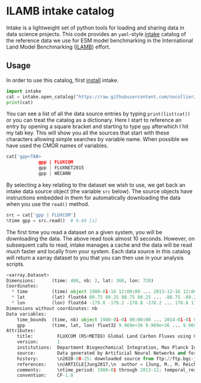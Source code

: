 # ILAMB intake catalog

Intake is a lightweight set of python tools for loading and sharing data in data science projects. This code provides an `yaml`-style [intake](https://github.com/intake/intake) catalog of the reference data we use for ESM model benchmarking in the International Land Model Benchmarking ([ILAMB](https://www.ilamb.org)) effort.

Usage
-----

In order to use this catalog, first [install](https://github.com/intake/intake#install) intake. 

```python
import intake
cat = intake.open_catalog("https://raw.githubusercontent.com/nocollier/intake-ilamb/main/ilamb.yaml")
print(cat)
```
You can see a list of all the data source entries by typing `print(list(cat))` or you can treat the catalog as a dictionary. Here I start to reference an entry by opening a square bracket and starting to type `gpp` afterwhich I hit my tab key. This will show you all the sources that start with these characters allowing simple searches by variable name. When possible we have used the CMOR names of variables.
```python
cat['gpp<TAB>
            gpp | FLUXCOM    
            gpp | FLUXNET2015
            gpp | WECANN     
```
By selecting a key relating to the dataset we wish to use, we get back an intake data source object (the variable `src` below). The source objects have instructions embedded in them for automatically downloading the data when you use the `read()` method.
```python
src = cat['gpp | FLUXCOM']
%time gpp = src.read()  # 9.84 [s]
```
The first time you read a dataset on a given system, you will be downloading the data. The above read took almost 10 seconds. However, on subsequent calls to read, intake manages a cache and the data will be read much faster and locally from your system. Each data source in this catalog will return a xarray dataset to you that you can then use in your analysis scripts.
```python
<xarray.Dataset>
Dimensions:      (time: 408, nb: 2, lat: 360, lon: 720)
Coordinates:
  * time         (time) object 1980-01-16 12:00:00 ... 2013-12-16 12:00:00
  * lat          (lat) float64 89.75 89.25 88.75 88.25 ... -88.75 -89.25 -89.75
  * lon          (lon) float64 -179.8 -179.2 -178.8 -178.2 ... 178.8 179.2 179.8
Dimensions without coordinates: nb
Data variables:
    time_bounds  (time, nb) object 1980-01-01 00:00:00 ... 2014-01-01 00:00:00
    gpp          (time, lat, lon) float32 9.969e+36 9.969e+36 ... 9.969e+36
Attributes:
    title:         FLUXCOM (RS+METEO) Global Land Carbon Fluxes using CRUNCEP...
    version:       1
    institutions:  Department Biogeochemical Integration, Max Planck Institut...
    source:        Data generated by Artificial Neural Networks and forced wi...
    history:       \n2020-08-25: downloaded source from ftp://ftp.bgc-jena.mp...
    references:    \n@ARTICLE{Jung2017,\n  author = {Jung, M., M. Reichstein,...
    comments:      \ntime_period: 1980-01 through 2013-12; temporal_resolutio...
    convention:    CF-1.8

```